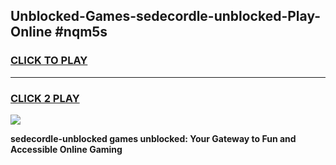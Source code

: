 
## Unblocked-Games-sedecordle-unblocked-Play-Online #nqm5s
<h3>
<a href="https://news.freeplayer.one?title=sedecordle-unblocked&ref=3">CLICK TO PLAY</a></h3>
<hr>

<h3>
<a href="https://news.freeplayer.one?title=sedecordle-unblocked&ref=3">CLICK 2 PLAY</a>
  
</h3>

<a href="https://news.freeplayer.one?title=sedecordle-unblocked&ref=3"><img src="https://clearcache.store/games.png"></a>


**sedecordle-unblocked games unblocked: Your Gateway to Fun and Accessible Online Gaming**
